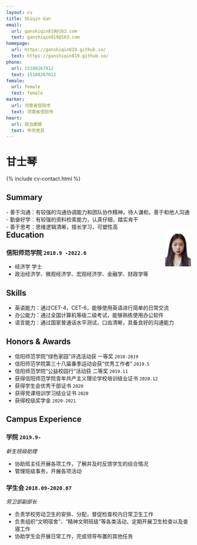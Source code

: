 ```yaml
---
layout: cv
title: Shiqin Gan
email:
  url: ganshiqin819@163.com
  text: ganshiqin819@163.com
homepage:
  url: https://ganshiqin819.github.io/
  text: https://ganshiqin819.github.io/
phone:
  url: 15188267012
  text: 15188267012
female:
  url: female
  text: female
marker:
  url: 河南省信阳市
  text: 河南省信阳市
heart:
  url: 政治面貌
  text: 中共党员
---
```


# **甘士琴**

<!--
include contact information from the front matter
Supported arguments:
    - homepage: url, text
    - phone
    - email
-->

{% include cv-contact.html %}
## Summary

<div>

<div style="float:left;">
- 善于沟通：有较强的沟通协调能力和团队协作精神，待人谦和，善于和他人沟通<br>
- 勤奋好学：有较强的资料检索能力，认真仔细，踏实肯干<br>
- 善于思考：思维逻辑清晰，擅长学习，可塑性高<br>
</div>

<img align="right" width="70" src="media/profile.jpg"/>

</div>




## Education

### **信阳师范学院** `2018.9 -2022.6`

- 经济学 学士
- 政治经济学、微观经济学、宏观经济学、金融学、财政学等

## Skills

- 英语能力：通过CET-4，CET-6，能够使用英语进行简单的日常交流  
- 办公能力：通过全国计算机等级二级考试，能够熟练使用办公软件  
- 语言能力：通过国家普通话水平测试，口齿清晰，具备良好的沟通能力  

## Honors & Awards

- 信阳师范学院“绿色家园”评选活动获 一等奖 `2018-2019`
- 信阳师范学院第三十八届春季运动会获“优秀工作者” `2019.5` 
- 信阳师范学院“公益校园行”活动获 二等奖 `2019.11`
- 获得信阳师范学院青年共产主义理论学校培训结业证书 `2020.12`
- 获得学生会优秀干部证书 `2020`
- 获得党课培训学习结业证书 `2020`
- 获得校级奖学金 `2020-2021`

## Campus Experience

### **学院** `2019.9-`
_新生班级助理_  
- 协助班主任开展各项工作，了解并及时反馈学生的综合情况  
- 管理班级事务，开展各项活动  

### **学生会** `2018.09-2020.07`
_劳卫部副部长_  

- 负责学校劳动卫生的安排、分配，督促检查校内日常卫生工作  
- 负责组织“文明宿舍”、“精神文明班级”等各类活动，定期开展卫生检查以及查寝工作  
- 协助学生会开展日常工作，完成领导布置的其他任务  


<!-- ### Footer

Last updated: May 2022 -->
